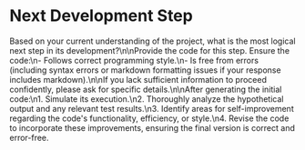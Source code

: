 # Next Development Step

Based on your current understanding of the project, what is the most logical next step in its development?\n\nProvide the code for this step. Ensure the code:\n- Follows correct programming style.\n- Is free from errors (including syntax errors or markdown formatting issues if your response includes markdown).\n\nIf you lack sufficient information to proceed confidently, please ask for specific details.\n\nAfter generating the initial code:\n1. Simulate its execution.\n2. Thoroughly analyze the hypothetical output and any relevant test results.\n3. Identify areas for self-improvement regarding the code's functionality, efficiency, or style.\n4. Revise the code to incorporate these improvements, ensuring the final version is correct and error-free.
